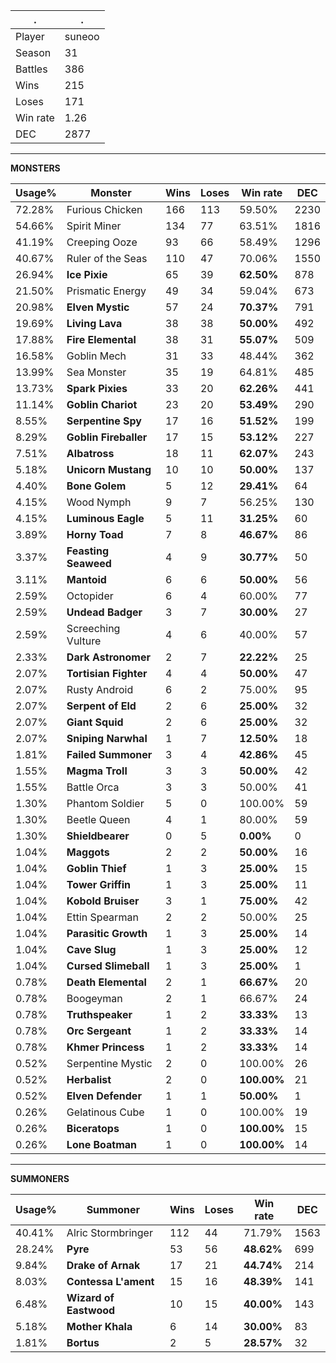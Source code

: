 .|.
|-|-
Player|suneoo
Season|31
Battles|386
Wins|215
Loses|171
Win rate|1.26
DEC|2877

---
**MONSTERS**

Usage%|Monster|Wins|Loses|Win rate|DEC|
-|-|-|-|-|-|
72.28%|Furious Chicken|166|113|59.50%|2230|
54.66%|Spirit Miner|134|77|63.51%|1816|
41.19%|Creeping Ooze|93|66|58.49%|1296|
40.67%|Ruler of the Seas|110|47|70.06%|1550|
26.94%|**Ice Pixie**|65|39|**62.50%**|878|
21.50%|Prismatic Energy|49|34|59.04%|673|
20.98%|**Elven Mystic**|57|24|**70.37%**|791|
19.69%|**Living Lava**|38|38|**50.00%**|492|
17.88%|**Fire Elemental**|38|31|**55.07%**|509|
16.58%|Goblin Mech|31|33|48.44%|362|
13.99%|Sea Monster|35|19|64.81%|485|
13.73%|**Spark Pixies**|33|20|**62.26%**|441|
11.14%|**Goblin Chariot**|23|20|**53.49%**|290|
8.55%|**Serpentine Spy**|17|16|**51.52%**|199|
8.29%|**Goblin Fireballer**|17|15|**53.12%**|227|
7.51%|**Albatross**|18|11|**62.07%**|243|
5.18%|**Unicorn Mustang**|10|10|**50.00%**|137|
4.40%|**Bone Golem**|5|12|**29.41%**|64|
4.15%|Wood Nymph|9|7|56.25%|130|
4.15%|**Luminous Eagle**|5|11|**31.25%**|60|
3.89%|**Horny Toad**|7|8|**46.67%**|86|
3.37%|**Feasting Seaweed**|4|9|**30.77%**|50|
3.11%|**Mantoid**|6|6|**50.00%**|56|
2.59%|Octopider|6|4|60.00%|77|
2.59%|**Undead Badger**|3|7|**30.00%**|27|
2.59%|Screeching Vulture|4|6|40.00%|57|
2.33%|**Dark Astronomer**|2|7|**22.22%**|25|
2.07%|**Tortisian Fighter**|4|4|**50.00%**|47|
2.07%|Rusty Android|6|2|75.00%|95|
2.07%|**Serpent of Eld**|2|6|**25.00%**|32|
2.07%|**Giant Squid**|2|6|**25.00%**|32|
2.07%|**Sniping Narwhal**|1|7|**12.50%**|18|
1.81%|**Failed Summoner**|3|4|**42.86%**|45|
1.55%|**Magma Troll**|3|3|**50.00%**|42|
1.55%|Battle Orca|3|3|50.00%|41|
1.30%|Phantom Soldier|5|0|100.00%|59|
1.30%|Beetle Queen|4|1|80.00%|59|
1.30%|**Shieldbearer**|0|5|**0.00%**|0|
1.04%|**Maggots**|2|2|**50.00%**|16|
1.04%|**Goblin Thief**|1|3|**25.00%**|15|
1.04%|**Tower Griffin**|1|3|**25.00%**|11|
1.04%|**Kobold Bruiser**|3|1|**75.00%**|42|
1.04%|Ettin Spearman|2|2|50.00%|25|
1.04%|**Parasitic Growth**|1|3|**25.00%**|14|
1.04%|**Cave Slug**|1|3|**25.00%**|12|
1.04%|**Cursed Slimeball**|1|3|**25.00%**|1|
0.78%|**Death Elemental**|2|1|**66.67%**|20|
0.78%|Boogeyman|2|1|66.67%|24|
0.78%|**Truthspeaker**|1|2|**33.33%**|13|
0.78%|**Orc Sergeant**|1|2|**33.33%**|14|
0.78%|**Khmer Princess**|1|2|**33.33%**|14|
0.52%|Serpentine Mystic|2|0|100.00%|26|
0.52%|**Herbalist**|2|0|**100.00%**|21|
0.52%|**Elven Defender**|1|1|**50.00%**|1|
0.26%|Gelatinous Cube|1|0|100.00%|19|
0.26%|**Biceratops**|1|0|**100.00%**|15|
0.26%|**Lone Boatman**|1|0|**100.00%**|14|

---
**SUMMONERS**

Usage%|Summoner|Wins|Loses|Win rate|DEC|
-|-|-|-|-|-|
40.41%|Alric Stormbringer|112|44|71.79%|1563|
28.24%|**Pyre**|53|56|**48.62%**|699|
9.84%|**Drake of Arnak**|17|21|**44.74%**|214|
8.03%|**Contessa L'ament**|15|16|**48.39%**|141|
6.48%|**Wizard of Eastwood**|10|15|**40.00%**|143|
5.18%|**Mother Khala**|6|14|**30.00%**|83|
1.81%|**Bortus**|2|5|**28.57%**|32|
